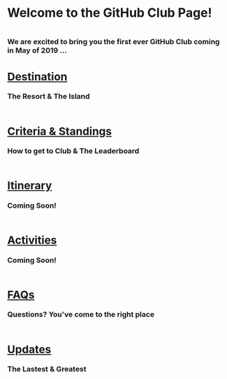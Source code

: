 <h1>Welcome to the GitHub Club Page!<h1> <h3>We are excited to bring you the first ever GitHub Club coming in May of 2019 ...<h3>

<table>
  <tr>
      <h2><b><a href="">Destination</a></b><br/>
      </h2>The Resort & The Island<br/>
    <br>
      <h2><b><a href="">Criteria & Standings</a></b><br/>
      </h2>How to get to Club & The Leaderboard<br/> 
     <br>
      <h2><b><a href="">Itinerary</a></b><br/>
      </h2>Coming Soon!<br/>
     <br>
      <h2><b><a href="">Activities</a></b><br/>
      </h2>Coming Soon!<br/>
     <br>
      <h2><b><a href="">FAQs</a></b><br/>
      </h2>Questions? You've come to the right place<br/>
     <br>
      <h2><b><a href="">Updates</a></b><br/>
      </h2>The Lastest & Greatest<br/>
     <br>

</tr>
</table>
